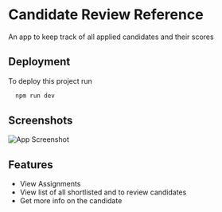 
# Candidate Review Reference

An app to keep track of all applied candidates and their scores

## Deployment

To deploy this project run

```bash
  npm run dev
```


## Screenshots

![App Screenshot](https://drive.google.com/file/d/1JTbAeYyygskYWobdMMq3md-xq_554Csm/view?usp=sharing)


## Features

- View Assignments
- View list of all shortlisted and to review candidates
- Get more info on the candidate

